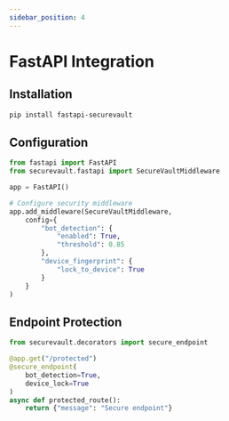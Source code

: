 ```yaml
---
sidebar_position: 4
---
```


# FastAPI Integration

## Installation
```bash
pip install fastapi-securevault
```

## Configuration
```python
from fastapi import FastAPI
from securevault.fastapi import SecureVaultMiddleware

app = FastAPI()

# Configure security middleware
app.add_middleware(SecureVaultMiddleware, 
    config={
        "bot_detection": {
            "enabled": True,
            "threshold": 0.85
        },
        "device_fingerprint": {
            "lock_to_device": True
        }
    }
)
```

## Endpoint Protection
```python
from securevault.decorators import secure_endpoint

@app.get("/protected")
@secure_endpoint(
    bot_detection=True, 
    device_lock=True
)
async def protected_route():
    return {"message": "Secure endpoint"}
```